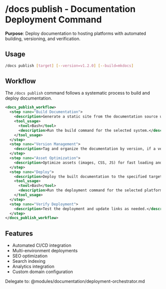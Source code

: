 # /docs publish - Documentation Deployment Command

**Purpose**: Deploy documentation to hosting platforms with automated building, versioning, and verification.

## Usage
```bash
/docs publish [target] [--version=v1.2.0] [--build=mkdocs]
```

## Workflow

The `/docs publish` command follows a systematic process to build and deploy documentation.

```xml
<docs_publish_workflow>
  <step name="Build Documentation">
    <description>Generate a static site from the documentation source using the specified build system (e.g., MkDocs, Sphinx, Docusaurus, GitBook).</description>
    <tool_usage>
      <tool>Bash</tool>
      <description>Run the build command for the selected system.</description>
    </tool_usage>
  </step>
  <step name="Version Management">
    <description>Tag and organize the documentation by version, if a version is specified.</description>
  </step>
  <step name="Asset Optimization">
    <description>Optimize assets (images, CSS, JS) for fast loading and SEO.</description>
  </step>
  <step name="Deploy">
    <description>Deploy the built documentation to the specified target platform (e.g., GitHub Pages, Netlify, Vercel, S3, local).</description>
    <tool_usage>
      <tool>Bash</tool>
      <description>Run the deployment command for the selected platform.</description>
    </tool_usage>
  </step>
  <step name="Verify Deployment">
    <description>Test the deployment and update links as needed.</description>
  </step>
</docs_publish_workflow>
```

## Features
- Automated CI/CD integration
- Multi-environment deployments
- SEO optimization
- Search indexing
- Analytics integration
- Custom domain configuration

Delegate to: @modules/documentation/deployment-orchestrator.md